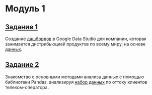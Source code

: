# Модуль 1
## [Задание 1](https://github.com/AlfiyaNuri/projects2021/blob/main/m1/m1task1_text.md)
Создание [дашбордов](https://datastudio.google.com/reporting/66fecbf3-ca2e-4153-9d6f-a00bb0814aa0/page/GjgQC) в Google Data Studio для компании, которая занимается дистрибьюцией продуктов по всему миру, на основе [данных](https://github.com/AlfiyaNuri/projects2021/blob/main/m1/Product%20Gallery.xlsx).

## [Задание 2](https://github.com/AlfiyaNuri/projects2021/blob/main/m1/m1task2_text.md)
Знакомство с основными методами анализа данных с помощью библиотеки Pandas, анализируя [набор данных](https://github.com/AlfiyaNuri/projects2021/blob/main/m1/telecom_churn.csv) по оттоку клиентов телеком-оператора.
